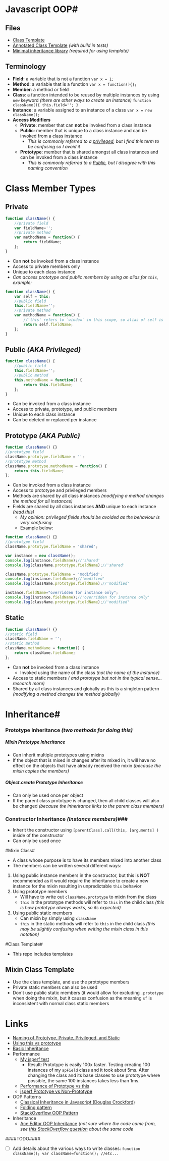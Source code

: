 # Javascript OOP#

## Files ##
- [Class Template](https://github.com/sevin7676/js_oop_info/blob/master/classTemplate.js)
- [Annotated Class Template](https://github.com/sevin7676/js_oop_info/blob/master/classTemplateAnnotated.js) *(with build in tests)*
- [Minimal inheritance library](https://github.com/sevin7676/js_oop_info/blob/master/inheritanceLib.js) *(required for using template)*


## Terminology ##
- **Field:** a variable that is not a function `var x = 1;`
- **Method**: a variable that is a function `var x = function(){};`
- **Member**: a method or field
- **Class**: a function intended to be reused by multiple instances by using `new`  keyword *(there are other ways to create an instance)* `function className(){ this.field=''; }`
- **Instance**: a variable assigned to an instance of a class `var x = new className();`
- **Access Modifiers**
	- **Private**: member that can **not** be invoked from a class instance
	- **Public**: member that is unique to a class instance and can be invoked from a class instance
		- *This is commonly referred to a [privileged](http://javascript.crockford.com/private.html), but I find this term to be confusing so I avoid it*
	- **Prototype**: member that is shared amongst all class instances and can be invoked from a class instance
		- *This is commonly referred to a [Public](http://javascript.crockford.com/private.html), but I disagree with this naming convention*

# Class Member Types #
## Private ##
``` javascript 
function className() {
    //private field
    var fieldName='';
    //private method
    var methodName = function() {
        return fieldName;
    };
}
```
- Can **not** be invoked from a class instance
- Access to private members only
- Unique to each class instance
- *Can access prototype and public members by using an alias for `this`, example:*

```javascript
function className() {
    var self = this;
    //public field
    this.fieldName='';
    //private method
    var methodName = function() {
        //'this' refers to `window` in this scope, so alias of self is used
        return self.fieldName;
    };
}
```

## Public *(AKA Privileged)* ##
``` javascript 
function className() {
    //public field
    this.fieldName='';
    //public method
    this.methodName = function() {
        return this.fieldName;
    };
}
```
- Can be invoked from a class instance
- Access to private, prototype, and public members
- Unique to each class instance
- Can be deleted or replaced per instance


## Prototype *(AKA Public)* ##
``` javascript 
function className() {}
//prototype field
className.prototype.fieldName = '';
//prototype method
className.prototype.methodName = function() {
    return this.fieldName;
};
```
- Can be invoked from a class instance
- Access to prototype and privileged members
- Methods are shared by all class instances *(modifying a method changes the method for all instances)*
- Fields are shared by all class instances **AND** unique to each instance *([read this](http://stackoverflow.com/a/16751343/1571103))*
	- *My opinion:  privileged fields should be avoided as the behaviour is very confusing*
 	- Example below:


``` javascript
function className() {}
//prototype field
className.prototype.fieldName = 'shared';

var instance = new className();
console.log(instance.fieldName);//'shared'
console.log(className.prototype.fieldName);//'shared'

className.prototype.fieldName = 'modified';
console.log(instance.fieldName);//'modified'
console.log(className.prototype.fieldName);//'modified'

instance.fieldName="overridden for instance only";
console.log(instance.fieldName);//'overridden for instance only'
console.log(className.prototype.fieldName);//'modified'
```


## Static ##
``` javascript 
function className() {}
//static field
className.fieldName = '';
//static method
className.methodName = function() {
    return className.fieldName;
};
```
- Can **not** be invoked from a class instance
	-	Invoked using the name of the class *(not the name of the instance)*
- Access to static members  *( and prototype but not in the typical sense... research more)*
- Shared by all class instances and globally as this is a singleton pattern *(modifying a method changes the method globally)*



# Inheritance#
### Prototype Inheritance *(two methods for doing this)* ###
##### Mixin Prototype Inheritance #####
 - Can inherit multiple prototypes using mixins
-  If the object that is mixed in changes after its mixed in, it will have no effect on the objects that have already received the mixin *(because the mixin copies the members)*


##### Object.create Prototype Inheritance #####
 - Can only be used once per object
 - If the parent class prototype is changed, then all child classes will also be changed *(because the inheritance links to the parent class members)*
 
### Constructor Inheritance *(Instance  members)*###
 - Inherit the constructor using `[parentClass].call(this, [arguments] )` inside of the constructor
 - Can only be used once

#Mixin Class#
- A class whose purpose is to have its members mixed into another class
- The members can be written several different ways:
1. Using public instance members in the constructor, but this is **NOT** recommended as it would require the inheritance to create a new instance for the mixin resulting in unpredictable `this` behavior
2. Using prototype members
	- Will have to write out `className.prototype` to mixin from the class
	- `this` in the prototype methods will refer to `this` in the child class *(this is how prototype always works, so its expected)*
3. Using public static members
	- Can mixin by simply using `className`
	- `this` in the static methods will refer to `this` in the child class *(this may be slightly confusing when writing the mixin class in this notation)*

#Class Template#
- This repo includes templates

## Mixin Class Template ##
- Use the class template, and use the prototype members
- Private static members can also be used
- Don't use public static members (it would allow for excluding `.prototype` when doing the mixin, but it causes confusion as the meaning `sf` is inconsistent with normal class static members

# Links #
 - [Naming of Prototype, Private, Privileged, and Static ](http://stackoverflow.com/a/12439637/1571103)
 - [Using this vs prototype](http://stackoverflow.com/a/310914/1571103)
 - [Basic Inheritance](http://stackoverflow.com/a/10430875/1571103)
 - Performance
	 - [My jsperf test](http://jsperf.com/sevin7-public-vs-privileged-methods)
		 - Result: Prototype is easily 100x faster. Testing creating 100 instances of my `apField` class and it took about 5ms. After changing the class and its base classes to use prototype where possible, the same 100 instances takes less than 1ms.
	 - [Performance of Prototype vs this](http://stackoverflow.com/questions/3493252/javascript-prototype-operator-performance-saves-memory-but-is-it-faster)
	 - [jsperf Prototype vs Non-Prototype](http://jsperf.com/prototype-vs-non-prototype/11)
 - OOP Patterns
	 - [Classical Inheritance in Javascript (Douglas Crockford)](http://www.crockford.com/javascript/inheritance.html)
	 - [Folding pattern](http://intrepidis.blogspot.com/2013/04/javascript-folding-pattern.html)
	 - [StackOverflow OOP Pattern](http://stackoverflow.com/a/1114121/1571103)
 - Inheritance
	 - [Ace Editor OOP Inheritance](https://github.com/ajaxorg/ace/blob/master/lib/ace/lib/oop.js#L34) *(not sure where the code came from, see [this StackOverflow question](http://stackoverflow.com/questions/21369432/why-should-we-use-object-create) about the same code*

####TODO####
- [ ] Add details about the various ways to write classes: `function className(); var className=function(); //etc...`

